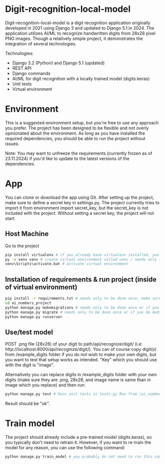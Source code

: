 # Digit-recognition-local-model

Digit-recognition-local-model is a digit recognition application originally developed in 2021 using Django 3 and updated to Django 5.1 in 2024. The application utilizes AI/ML to recognize handwritten digits from 28x28 pixel PNG images. Though a relatively simple project, it demonstrates the integration of several technologies.

Technologies:
- Django 3.2 (Python) and Django 5.1 (updated)
- REST API
- Django commands
- AI/ML for digit recognition with a locally trained model (digits.keras)
- Unit tests
- Virtual environment

# Environment

This is a suggested environment setup, but you're free to use any approach you prefer. The project has been designed to be flexible and not overly opinionated about the environment. As long as you have installed the required dependencies, you should be able to run the project without issues.

Note: You may want to unfreeze the requirements (currently frozen as of 23.11.2024) if you'd like to update to the latest versions of the dependencies.

# App

You can clone or download the app using Git.
After setting up the project, make sure to define a secret key in settings.py. The project currently tries to import it from environment import secret_key, but the secret_key is not included with the project. Without setting a secret key, the project will not start.

## Host Machine

Go to the project

```bash
pip install virtualenv # if you already have virtualenv installed, you can skip this most likely
py -m venv venv # create virtual environment called venv / needs only to be done once
venv\Scripts\activate.bat # activate virtual environment
```

## Installation of requirements & run project (inside of virtual environment)

```bash
pip install -r requirements.txt # needs only to be done once, make sure you have activated your virtual environment and are inside of it.
cd ai_numbers_project
python manage.py makemigrations # needs only to be done once or if you do modifications to the db models
python manage.py migrate # needs only to be done once or if you do modifications to the db models
python manage.py runserver
```


## Use/test model

POST .png file (28x28) of your digit to path/api/recognize/digit/ (i.e: http://localhost:8000/api/recognize/digit/). You can of course copy digit(s) from /example_digits folder if you do not wish to make your own digits, but you want to test that setup works as intended. "Key" which you should use with the digit is "image".

Alternatively you can replace digits in /example_digits folder with your own digits (make sure they are .png, 28x28, and image name is same than in image which you replace) and then run:

```bash
python manage.py test # Runs unit tests in tests.py Run from /ai_numbers_project
```

Result should be "ok".


# Train model

The project should already include a pre-trained model (digits.keras), so you typically don't need to retrain it. However, if you want to re-train the model for any reason, you can use the following command:

```bash
python manage.py train_model # you probably do not need to run this command
```

